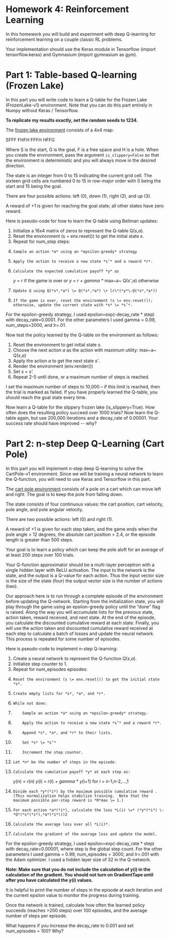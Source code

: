# **Homework 4: Reinforcement Learning**

In this homework you will build and experiment with deep Q-learning for reinforcement learning on a couple classic RL problems.

Your implementation should use the Keras module in Tensorflow (import tensorflow.keras) and Gymnasium (import gymnasium as gym).

# **Part 1: Table-based Q-learning (Frozen Lake)**

In this part you will write code to learn a Q-table for the Frozen Lake (FrozenLake-v1) environment.  Note that you can do this part entirely in Numpy without Keras / Tensorflow.

**To replicate my results exactly, set the random seeds to 1234\.**

The [frozen lake environment](https://www.gymlibrary.dev/environments/toy_text/frozen_lake/) consists of a 4x4 map:

SFFF
FHFH
FFFH
HFFG

Where S is the start, G is the goal, F is a free space and H is a hole.  When you create the environment, pass the argument `is_slippery=False` so that the environment is deterministic and you will always move in the desired direction.

The state is an integer from 0 to 15 indicating the current grid cell.  The sixteen grid cells are numbered 0 to 15 in row-major order with 0 being the start and 15 being the goal.

There are four possible actions: left (0), down (1), right (2), and up (3).

A reward of \+1 is given for reaching the goal state; all other states have zero reward.

Here is pseudo-code for how to learn the Q-table using Bellman updates:

1. Initialize a 16x4 matrix of zeros to represent the Q-table Q(*s*,*a*).
2. Reset the environment (s \= env.reset()) to get the initial state *s*.
3. Repeat for num\_step steps:
4.     Sample an action *a* using an *epsilon-greedy* strategy
5.     Apply the action to receive a new state *s’* and a reward *r*.
6.     Calculate the expected cumulative payoff *y* as
   *y \= r*                                              if the game is over or
   *y* \= *r* \+ *gamma* \* max~a~ Q(*s’*,*a*)     otherwise
7.     Update Q using Q(*s*,*a*) \= Q(*s*,*a*) \+ lr\*(*y*\-Q(*s*,*a*))
8.     If the game is over, reset the environment (s \= env.reset()); otherwise, update the current state with *s* \= *s’*.

For the epsilon-greedy strategy, I used epsilon=exp(-decay\_rate \* step) with decay\_rate=0.0001.  For the other parameters I used gamma \= 0.99, num\_steps=2000, and lr=.01.

Now test the policy learned by the Q-table on the environment as follows:

1. Reset the environment to get initial state *s*.
2. Choose the next action *a* as the action with maximum utility: max~a~ Q(*s*,*a*)
3. Apply the action *a* to get the next state *s’*.
4. Render the environment (env.render())
5. Set *s* \= *s’.*
6. Repeat 2-5 until done, or a maximum number of steps is reached.

I set the maximum number of steps to 10,000 – if this limit is reached, then the trial is marked as failed.  If you have properly learned the Q-table, you should reach the goal state every time.

Now learn a Q-table for the slippery frozen lake (is\_slippery=True).   How often does the resulting policy succeed over 1000 trials?  Now learn the Q-table again, but use 200,000 iterations and a decay\_rate of 0.00001.  Your success rate should have improved \-- why?

# **Part 2: n-step Deep Q-Learning (Cart Pole)**

In this part you will implement n-step deep Q-learning to solve the CartPole-v1 environment.  Since we will be training a neural network to learn the Q-function, you will need to use Keras and Tensorflow in this part.

The [cart pole environment](https://www.gymlibrary.dev/environments/classic_control/cart_pole/) consists of a pole on a cart which can move left and right.  The goal is to keep the pole from falling down.

The state consists of four continuous values: the cart position, cart velocity, pole angle, and pole angular velocity.

There are two possible actions: left (0) and right (1).

A reward of \+1 is given for each step taken, and the game ends when the pole angle \> 12 degrees, the absolute cart position \> 2.4, or the episode length is greater than 500 steps.

Your goal is to learn a policy which can keep the pole aloft for an average of at least 200 steps over 100 trials.

Your Q-function approximator should be a multi-layer perceptron with a single hidden layer with ReLU activation.  The input to the network is the state, and the output is a Q-value for each action.  Thus the input vector size is the size of the state (four) the output vector size is the number of actions (two).

Our approach here is to run through a complete episode of the environment before updating the Q-network.  Starting from the initialization state, you will play through the game using an epsilon-greedy policy until the “done” flag is raised.  Along the way you will accumulate lists for the previous state, action taken, reward received, and next state.  At the end of the episode, you calculate the discounted cumulative reward at each state.  Finally, you will use the action taken and discounted cumulative reward received at each step to calculate a batch of losses and update the neural network.  This process is repeated for some number of episodes.

Here is pseudo-code to implement n-step Q-learning:

1. Create a neural network to represent the Q-function Q(*s*,*a*).
2. Initialize step counter to 1\.
3. Repeat for num\_episodes episodes:
4.     Reset the environment (s \= env.reset()) to get the initial state *s*.
5.     Create empty lists for *s*, *a*, and *r*.
6.     While not done:
7.         Sample an action *a* using an *epsilon-greedy* strategy.
8.         Apply the action to receive a new state *s’* and a reward *r*.
9.         Append *s*, *a*, and *r* to their lists.
10.         Set *s* \= *s’*
11.         Increment the step counter.
12.     Let *n* be the number of steps in the episode.
13.     Calculate the cumulative payoff *y* at each step as:
    *y*(*n*) *\= r*(*n*)
    *y*(*i*) \= *r*(*i*) \+ *gamma* \* *y*(i+1)     for *i* \= *n*\-1,*n*\-2,...,1
14.     Divide each *y*(*i*) by the maximum possible cumulative reward .  (This normalization helps stabilize training.  Note that the maximum possible per-step reward is *R*max \= 1.)
15.     For each action *a*(*i*), calculate the loss *L(i) \=* (*y*(*i*) \- *Q*(*s*(*i*),*a*(*i*)))2
16.     Calculate the average loss over all *L(i)*.
17.     Calculate the gradient of the average loss and update the model.

For the epsilon-greedy strategy, I used epsilon=exp(-decay\_rate \* step) with decay\_rate=0.00001, where step is the global step count.  For the other parameters I used gamma \= 0.99, num\_episodes \= 3000, and lr=.001 with the Adam optimizer.  I used a hidden layer size of 32 in the Q-network.

**Note: Make sure that you do not include the calculation of y(i) in the calculation of the gradient.  You should not turn on GradientTape until after you have calculated the y(i) values.**

It is helpful to print the number of steps in the episode at each iteration and the current epsilon value to monitor the progress during training.

Once the network is trained, calculate how often the learned policy succeeds (reaches \>200 steps) over 100 episodes, and the average number of steps per episode.

What happens if you increase the decay\_rate to 0.001 and set num\_episodes \= 100?  Why?
